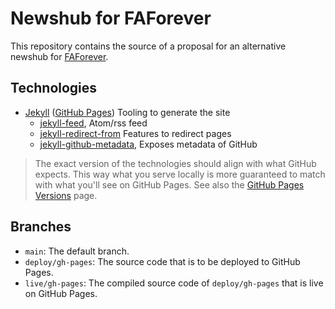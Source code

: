 # Newshub for FAForever

This repository contains the source of a proposal for an alternative newshub for [FAForever](https://faforever.com/).

## Technologies

- [Jekyll](https://jekyllrb.com/) ([GitHub Pages](https://pages.github.com/)) Tooling to generate the site
  - [jekyll-feed](https://github.com/jekyll/jekyll-feed), Atom/rss feed
  - [jekyll-redirect-from](https://github.com/jekyll/jekyll-redirect-from) Features to redirect pages
  - [jekyll-github-metadata](https://github.com/jekyll/github-metadata), Exposes metadata of GitHub

> The exact version of the technologies should align with what GitHub expects. This way what you serve locally is more guaranteed to match with what you'll see on GitHub Pages. See also the [GitHub Pages Versions](https://pages.github.com/versions/) page.

## Branches

- `main`: The default branch.
- `deploy/gh-pages`: The source code that is to be deployed to GitHub Pages.
- `live/gh-pages`: The compiled source code of `deploy/gh-pages` that is live on GitHub Pages.
